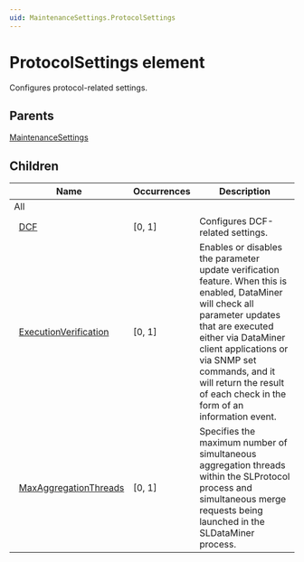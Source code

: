 ```yaml
---
uid: MaintenanceSettings.ProtocolSettings
---
```


# ProtocolSettings element

Configures protocol-related settings.

## Parents

[MaintenanceSettings](xref:MaintenanceSettings)

## Children

| Name | Occurrences | Description |
| --- | --- | --- |
| All |  |  |
| &#160;&#160;[DCF](xref:MaintenanceSettings.ProtocolSettings.DCF) | [0, 1] | Configures DCF-related settings. |
| &#160;&#160;[ExecutionVerification](xref:MaintenanceSettings.ProtocolSettings.ExecutionVerification) | [0, 1] | Enables or disables the parameter update verification feature. When this is enabled, DataMiner will check all parameter updates that are executed either via DataMiner client applications or via SNMP set commands, and it will return the result of each check in the form of an information event. |
| &#160;&#160;[MaxAggregationThreads](xref:MaintenanceSettings.ProtocolSettings.MaxAggregationThreads) | [0, 1] | Specifies the maximum number of simultaneous aggregation threads within the SLProtocol process and simultaneous merge requests being launched in the SLDataMiner process. |
